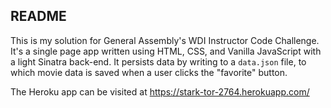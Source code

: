 ## README

This is my solution for General Assembly's WDI Instructor Code Challenge. It's a single page app
written using HTML, CSS, and Vanilla JavaScript with a light Sinatra back-end. It persists
data by writing to a `data.json` file, to which movie data is saved when a user clicks the
"favorite" button.

The Heroku app can be visited at https://stark-tor-2764.herokuapp.com/
